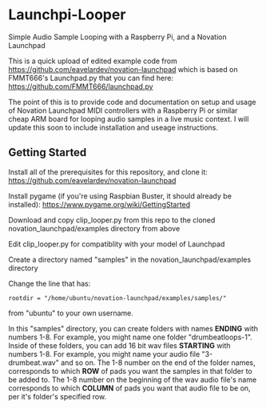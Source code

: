 # Launchpi-Looper
Simple Audio Sample Looping with a Raspberry Pi, and a Novation Launchpad

This is a quick upload of edited example code from https://github.com/eavelardev/novation-launchpad which is based on FMMT666's Launchpad.py that you can find here: https://github.com/FMMT666/launchpad.py

The point of this is to provide code and documentation on setup and usage of Novation Launchpad MIDI controllers with a Raspberry Pi or similar cheap ARM board for looping audio samples in a live music context.  I will update this soon to include installation and useage instructions. 

## Getting Started

Install all of the prerequisites for this repository, and clone it:
https://github.com/eavelardev/novation-launchpad

Install pygame (if you're using Raspbian Buster, it should already be installed):
https://www.pygame.org/wiki/GettingStarted

Download and copy clip_looper.py from this repo to the cloned novation_launchpad/examples directory from above

Edit clip_looper.py for compatiblity with your model of Launchpad

Create a directory named "samples" in the novation_launchpad/examples directory

Change the line that has:
```
rootdir = "/home/ubuntu/novation-launchpad/examples/samples/"
```
from "ubuntu" to your own username.

In this "samples" directory, you can create folders with names **ENDING** with numbers 1-8.  For example, you might name one folder "drumbeatloops-1".  Inside of these folders, you can add 16 bit wav files **STARTING** with numbers 1-8.  For example, you might name your audio file "3-drumbeat.wav" and so on.  The 1-8 number on the end of the folder names, corresponds to which **ROW** of pads you want the samples in that folder to be added to.  The 1-8 number on the beginning of the wav audio file's name corresponds to which **COLUMN** of pads you want that audio file to be on, per it's folder's specified row.    

